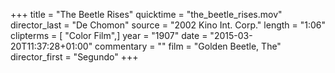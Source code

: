 +++
title = "The Beetle Rises"
quicktime = "the_beetle_rises.mov"
director_last = "De Chomon"
source = "2002 Kino Int. Corp."
length = "1:06"
clipterms = [ "Color Film",]
year = "1907"
date = "2015-03-20T11:37:28+01:00"
commentary = ""
film = "Golden Beetle, The"
director_first = "Segundo"
+++
